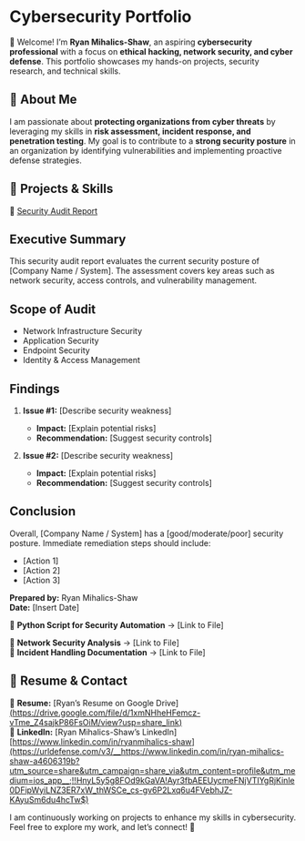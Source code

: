 # Cybersecurity Portfolio  

👋 Welcome! I’m **Ryan Mihalics-Shaw**, an aspiring **cybersecurity professional** with a focus on **ethical hacking, network security, and cyber defense**. This portfolio showcases my hands-on projects, security research, and technical skills.  

## 🔹 About Me  
I am passionate about **protecting organizations from cyber threats** by leveraging my skills in **risk assessment, incident response, and penetration testing**. My goal is to contribute to a **strong security posture** in an organization by identifying vulnerabilities and implementing proactive defense strategies.  

## 📌 Projects & Skills  
🔹 [Security Audit Report](#security-audit-report)

## Executive Summary
This security audit report evaluates the current security posture of [Company Name / System]. 
The assessment covers key areas such as network security, access controls, and vulnerability management.

## Scope of Audit
- Network Infrastructure Security
- Application Security
- Endpoint Security
- Identity & Access Management

## Findings
1. **Issue #1:** [Describe security weakness]
   - **Impact:** [Explain potential risks]
   - **Recommendation:** [Suggest security controls]

2. **Issue #2:** [Describe security weakness]
   - **Impact:** [Explain potential risks]
   - **Recommendation:** [Suggest security controls]

## Conclusion
Overall, [Company Name / System] has a [good/moderate/poor] security posture. Immediate remediation steps should include:
- [Action 1]
- [Action 2]
- [Action 3]

**Prepared by:** Ryan Mihalics-Shaw  
**Date:** [Insert Date]    

🔹 **Python Script for Security Automation** → [Link to File]

🔹 **Network Security Analysis** → [Link to File]  
🔹 **Incident Handling Documentation** → [Link to File]  

## 📄 Resume & Contact  
📜 **Resume:** [Ryan’s Resume on Google Drive][(https://drive.google.com/file/d/1xmNHheHFemcz-vTme_Z4sajkP86FsOiM/view?usp=share_link)](https://urldefense.com/v3/__https://drive.google.com/file/d/1XuwQmvX8FGln1LGamnrr4cbnnWbxWTaj/view?usp=drivesdk__;!!HnyL5y5g8FOd9kGaVA!B1qdICPu8hkAwqhiQ4jivOUaQvURi1uMxU4Y8NMRcjeGVYb5BPBB1kgvXv2pYak3-hXXIjBuEwlhGmcD2vymE2Ti4Q$)  
🔗 **LinkedIn:** [Ryan Mihalics-Shaw’s LinkedIn][https://www.linkedin.com/in/ryanmihalics-shaw](https://urldefense.com/v3/__https://www.linkedin.com/in/ryan-mihalics-shaw-a4606319b?utm_source=share&utm_campaign=share_via&utm_content=profile&utm_medium=ios_app__;!!HnyL5y5g8FOd9kGaVA!Ayr3fbAEEUycmeFNjVTIYgRjKinle0DFipWyiLNZ3ER7xW_thWSCe_cs-gv6P2Lxq6u4FVebhJZ-KAyuSm6du4hcTw$) 

I am continuously working on projects to enhance my skills in cybersecurity. Feel free to explore my work, and let’s connect! 🚀 
